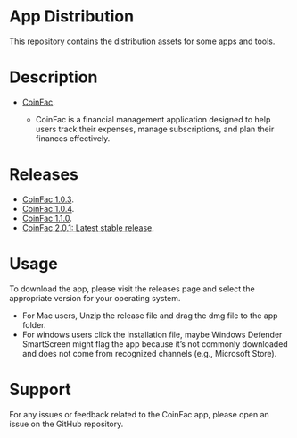 # App Distribution

This repository contains the distribution assets for some apps and tools.

# Description

* [CoinFac](https://commerce-vercel-ten.vercel.app). 
  
  * CoinFac is a financial management application designed to help users track their expenses, manage subscriptions, and plan their finances effectively.

# Releases

  * [CoinFac 1.0.3](https://github.com/erasmosoares/AppDistribution/releases/tag/CoinFac_1.0.3).
  * [CoinFac 1.0.4](https://github.com/erasmosoares/AppDistribution/releases/tag/CoinFac_1.0.4).
  * [CoinFac 1.1.0](https://github.com/erasmosoares/AppDistribution/releases/tag/CoinFac_1.1.0).
  * [CoinFac 2.0.1: Latest stable release](https://github.com/erasmosoares/AppDistribution/releases/tag/CoinFac_2.0.1).
    
# Usage

To download the app, please visit the releases page and select the appropriate version for your operating system.

* For Mac users, Unzip the release file and drag the dmg file to the app folder.
* For windows users click the installation file, maybe Windows Defender SmartScreen might flag the app because it’s not commonly downloaded and does not come from recognized channels (e.g., Microsoft Store).

# Support

For any issues or feedback related to the CoinFac app, please open an issue on the GitHub repository.
